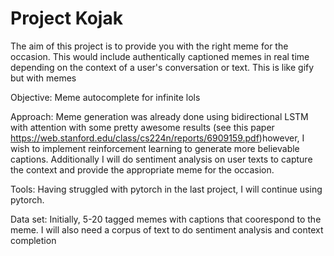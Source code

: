 # Project Kojak

The aim of this project is to provide you with the right meme for the occasion. This would include authentically captioned memes in real time
depending on the context of a user's conversation or text. This is like gify but with memes 



Objective: Meme autocomplete for infinite lols

Approach: Meme generation was already done using bidirectional LSTM with attention with some pretty awesome results (see this paper https://web.stanford.edu/class/cs224n/reports/6909159.pdf)however, I wish to implement reinforcement learning to generate more believable captions. Additionally I will do sentiment analysis on user texts to capture the context and provide the appropriate meme for the occasion.

Tools: Having struggled with pytorch in the last project, I will continue using pytorch. 

 
Data set: Initially, 5-20 tagged memes with captions that coorespond to the meme.
I will also need a corpus of text to do sentiment analysis and context completion


















